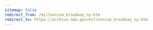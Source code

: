 ```yaml
---
sitemap: false 
redirect_from: /millennium_broadway_ny.htm 
redirect_to: https://archive.ada.gov/millennium_broadway_ny.htm 
---
```

